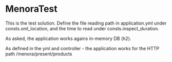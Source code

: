 # MenoraTest
This is the test solution.
Define the file reading path in application.yml under consts.xml_location, and the time to read under consts.inspect_duration.

As asked, the application works agains in-memory DB (h2).

As defined in the yml and controller - the application works for the HTTP path /menora/present/products
